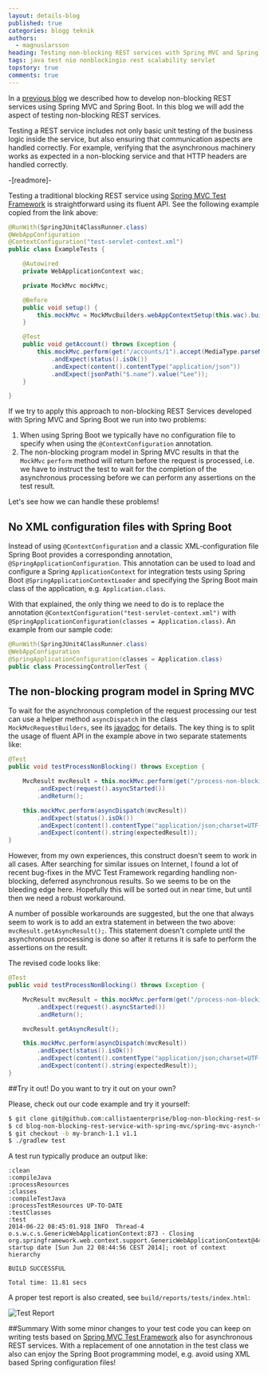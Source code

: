 ```yaml
---
layout: details-blog
published: true
categories: blogg teknik
authors:
  - magnuslarsson
heading: Testing non-blocking REST services with Spring MVC and Spring Boot
tags: java test nio nonblockingio rest scalability servlet
topstory: true
comments: true
---
```


In a [previous blog](/blogg/teknik/2014/04/22/c10k-developing-non-blocking-rest-services-with-spring-mvc/) we described how to develop non-blocking REST services using Spring MVC and Spring Boot. In this blog we will add the aspect of testing non-blocking REST services.

Testing a REST service includes not only basic unit testing of the business logic inside the service, but also ensuring that communication aspects are handled correctly. For example, verifying that the asynchronous machinery works as expected in a non-blocking service and that HTTP headers are handled correctly.

-[readmore]-

Testing a traditional blocking REST service using [Spring MVC Test Framework](http://docs.spring.io/spring/docs/current/spring-framework-reference/html/testing.html#spring-mvc-test-framework) is straightforward using its fluent API. See the following example copied from the link above:

~~~ java
@RunWith(SpringJUnit4ClassRunner.class)
@WebAppConfiguration
@ContextConfiguration("test-servlet-context.xml")
public class ExampleTests {

    @Autowired
    private WebApplicationContext wac;

    private MockMvc mockMvc;

    @Before
    public void setup() {
        this.mockMvc = MockMvcBuilders.webAppContextSetup(this.wac).build();
    }

    @Test
    public void getAccount() throws Exception {
        this.mockMvc.perform(get("/accounts/1").accept(MediaType.parseMediaType("application/json;charset=UTF-8")))
            .andExpect(status().isOk())
            .andExpect(content().contentType("application/json"))
            .andExpect(jsonPath("$.name").value("Lee"));
    }

}
~~~

If we try to apply this approach to non-blocking REST Services developed with Spring MVC and Spring Boot we run into two problems:

1. When using Spring Boot we typically have no configuration file to specify when using the `@ContextConfiguration` annotation.
2. The non-blocking program model in Spring MVC results in that the `MockMvc` `perform` method will return before the request is processed, i.e. we have to instruct the test to wait for the completion of the asynchronous processing before we can perform any assertions on the test result.

Let's see how we can handle these problems!

## No XML configuration files with Spring Boot
Instead of using `@ContextConfiguration` and a classic XML-configuration file Spring Boot provides a corresponding annotation, `@SpringApplicationConfiguration`. This annotation can be used to load and configure a Spring `ApplicationContext` for integration tests using Spring Boot `@SpringApplicationContextLoader` and specifying the  Spring Boot main class of the application, e.g. `Application.class`.

With that explained, the only thing we need to do is to replace the annotation `@ContextConfiguration("test-servlet-context.xml")` with `@SpringApplicationConfiguration(classes = Application.class)`. An example from our sample code:

~~~ java
@RunWith(SpringJUnit4ClassRunner.class)
@WebAppConfiguration
@SpringApplicationConfiguration(classes = Application.class)
public class ProcessingControllerTest {
~~~

## The non-blocking program model in Spring MVC
To wait for the asynchronous completion of the request processing our test can use a helper method `asyncDispatch` in the class `MockMvcRequestBuilders`, see its [javadoc](http://docs.spring.io/spring/docs/4.0.3.RELEASE/javadoc-api/org/springframework/test/web/servlet/request/MockMvcRequestBuilders.html#asyncDispatch-org.springframework.test.web.servlet.MvcResult-) for details. The key thing is to split the usage of fluent API in the example above in two separate statements like:

~~~ java
@Test
public void testProcessNonBlocking() throws Exception {

    MvcResult mvcResult = this.mockMvc.perform(get("/process-non-blocking?minMs=2000&maxMs=2000"))
        .andExpect(request().asyncStarted())
        .andReturn();

    this.mockMvc.perform(asyncDispatch(mvcResult))
        .andExpect(status().isOk())
        .andExpect(content().contentType("application/json;charset=UTF-8"))
        .andExpect(content().string(expectedResult));
}
~~~

However, from my own experiences, this construct doesn't seem to work in all cases. After searching for similar issues on Internet, I found a lot of recent bug-fixes in the MVC Test Framework regarding handling non-blocking, deferred asynchronous results. So we seems to be on the bleeding edge here. Hopefully this will be sorted out in near time, but until then we need a robust workaround.

A number of possible workarounds are suggested, but the one that always seem to work is to add an extra statement in between the two above: `mvcResult.getAsyncResult();`. This statement doesn't complete until the asynchronous processing is done so after it returns it is safe to perform the assertions on the result.

The revised code looks like:

~~~ java
@Test
public void testProcessNonBlocking() throws Exception {

    MvcResult mvcResult = this.mockMvc.perform(get("/process-non-blocking?minMs=2000&maxMs=2000"))
        .andExpect(request().asyncStarted())
        .andReturn();

    mvcResult.getAsyncResult();

    this.mockMvc.perform(asyncDispatch(mvcResult))
        .andExpect(status().isOk())
        .andExpect(content().contentType("application/json;charset=UTF-8"))
        .andExpect(content().string(expectedResult));
}
~~~

##Try it out!
Do you want to try it out on your own?

Please, check out our code example and try it yourself:

~~~ bash
$ git clone git@github.com:callistaenterprise/blog-non-blocking-rest-service-with-spring-mvc.git
$ cd blog-non-blocking-rest-service-with-spring-mvc/spring-mvc-asynch-teststub
$ git checkout -b my-branch-1.1 v1.1
$ ./gradlew test
~~~

A test run typically produce an output like:

~~~
:clean
:compileJava
:processResources
:classes
:compileTestJava
:processTestResources UP-TO-DATE
:testClasses
:test
2014-06-22 08:45:01.918 INFO  Thread-4 o.s.w.c.s.GenericWebApplicationContext:873 - Closing org.springframework.web.context.support.GenericWebApplicationContext@4450c45f: startup date [Sun Jun 22 08:44:56 CEST 2014]; root of context hierarchy

BUILD SUCCESSFUL

Total time: 11.81 secs
~~~

A proper test report is also created, see `build/reports/tests/index.html`:

![Test Report](/assets/blogg/testing-non-blocking-rest-services-with-spring-mvc-and-spring-boot/test-report.png)

##Summary
With some minor changes to your test code you can keep on writing tests based on [Spring MVC Test Framework](http://docs.spring.io/spring/docs/current/spring-framework-reference/html/testing.html#spring-mvc-test-framework) also for asynchronous REST services. With a replacement of one annotation in the test class we also can enjoy the Spring Boot programming model, e.g. avoid using XML based Spring configuration files!
